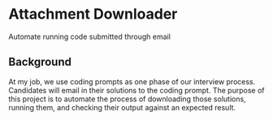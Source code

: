 # Attachment Downloader

Automate running code submitted through email

## Background
At my job, we use coding prompts as one phase of our interview process. Candidates will email in their solutions to the coding prompt. The purpose of this project is to automate the process of downloading those solutions, running them, and checking their output against an expected result.
